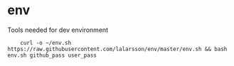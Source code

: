# env
Tools needed for dev environment
```
    curl -o ~/env.sh https://raw.githubusercontent.com/lalarsson/env/master/env.sh && bash env.sh github_pass user_pass
```

